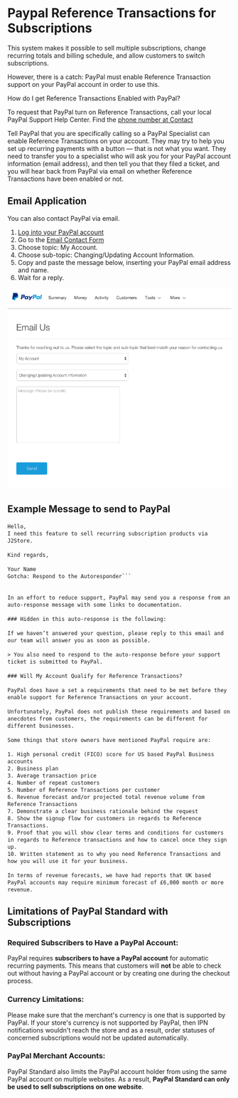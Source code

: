 # Paypal Reference Transactions for Subscriptions

This system makes it possible to sell multiple subscriptions, change recurring totals and billing schedule, and allow customers to switch subscriptions.

However, there is a catch: PayPal must enable Reference Transaction support on your PayPal account in order to use this.

How do I get Reference Transactions Enabled with PayPal?

To request that PayPal turn on Reference Transactions, call your local PayPal Support Help Center. Find the [phone number at Contact](https://www.paypal.com/selfhelp/contact/call)

Tell PayPal that you are specifically calling so a PayPal Specialist can enable Reference Transactions on your account. They may try to help you set up recurring payments with a button — that is not what you want. They need to transfer you to a specialist who will ask you for your PayPal account information \(email address\), and then tell you that they filed a ticket, and you will hear back from PayPal via email on whether Reference Transactions have been enabled or not.

## Email Application <a id="email-application"></a>

You can also contact PayPal via email.

1.  [Log into your PayPal account](https://www.paypal.com/signin/)
2.  Go to the [Email Contact Form](https://www.paypal.com/selfhelp/contact/email/t_s)
3. Choose topic: My Account.
4. Choose sub-topic: Changing/Updating Account Information.
5. Copy and paste the message below, inserting your PayPal email address and name.
6. Wait for a reply.

![paypal support](https://raw.githubusercontent.com/j2store/doc-images/master/subscriptions-and-memberships/paypal-reference-transactions-for-subscriptions/paypal-support-screenshot.png)

## Example Message to send to PayPal <a id="example-message-to-send-to-paypalhello"></a>

```text
Hello,
I need this feature to sell recurring subscription products via J2Store.

Kind regards,

Your Name
Gotcha: Respond to the Autoresponder```


In an effort to reduce support, PayPal may send you a response from an auto-response message with some links to documentation.

### Hidden in this auto-response is the following:

If we haven’t answered your question, please reply to this email and our team will answer you as soon as possible.

> You also need to respond to the auto-response before your support ticket is submitted to PayPal.

### Will My Account Qualify for Reference Transactions?

PayPal does have a set a requirements that need to be met before they enable support for Reference Transactions on your account.

Unfortunately, PayPal does not publish these requirements and based on anecdotes from customers, the requirements can be different for different businesses.

Some things that store owners have mentioned PayPal require are:

1. High personal credit (FICO) score for US based PayPal Business accounts
2. Business plan
3. Average transaction price
4. Number of repeat customers
5. Number of Reference Transactions per customer
6. Revenue forecast and/or projected total revenue volume from Reference Transactions
7. Demonstrate a clear business rationale behind the request
8. Show the signup flow for customers in regards to Reference Transactions.
9. Proof that you will show clear terms and conditions for customers  in regards to Reference transactions and how to cancel once they sign up.
10. Written statement as to why you need Reference Transactions and how you will use it for your business.

In terms of revenue forecasts, we have had reports that UK based PayPal accounts may require minimum forecast of £6,000 month or more revenue.
```

## Limitations of PayPal Standard with Subscriptions

### Required Subscribers to Have a PayPal Account:

PayPal requires **subscribers to have a PayPal account** for automatic recurring payments. This means that customers will **not** be able to check out without having a PayPal account or by creating one during the checkout process.

### Currency Limitations:

Please make sure that the merchant's currency is one that is supported by PayPal. If your store's currency is not supported by PayPal, then IPN notifications wouldn't reach the store and as a result, order statuses of concerned subscriptions would not be updated automatically.

### PayPal Merchant Accounts:

PayPal Standard also limits the PayPal account holder from using the same PayPal account on multiple websites. As a result, **PayPal Standard can only be used to sell subscriptions on one website**.

